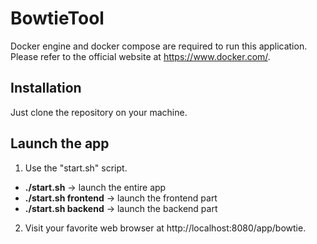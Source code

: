 # BowtieTool

Docker engine and docker compose are required to run this application. Please refer to the official website at https://www.docker.com/.

## Installation

Just clone the repository on your machine.

## Launch the app

1. Use the "start.sh" script.
- **./start.sh** -> launch the entire app
- **./start.sh frontend** -> launch the frontend part
- **./start.sh backend** -> launch the backend part
2. Visit your favorite web browser at http://localhost:8080/app/bowtie.

